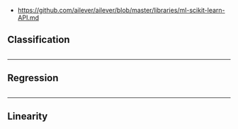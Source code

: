 - https://github.com/ailever/ailever/blob/master/libraries/ml-scikit-learn-API.md

## Classification
```python
```

---

## Regression
```python
```

---

## Linearity


